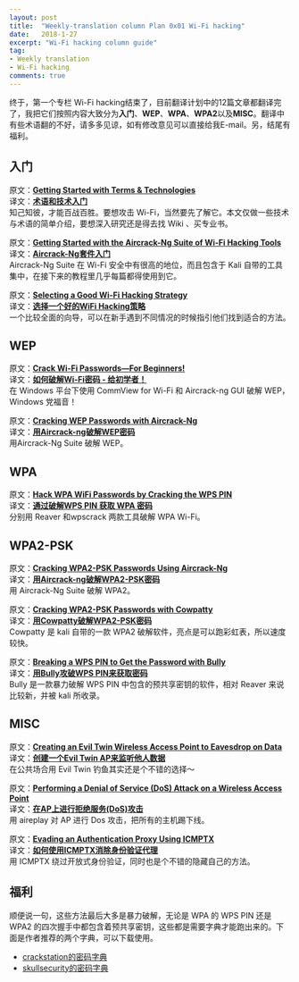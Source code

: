 ```yaml
---
layout: post
title:  "Weekly-translation column Plan 0x01 Wi-Fi hacking"
date:   2018-1-27
excerpt: "Wi-Fi hacking column guide"
tag:
- Weekly translation
- Wi-Fi hacking
comments: true
---
```



终于，第一个专栏 Wi-Fi hacking结束了，目前翻译计划中的12篇文章都翻译完了，我把它们按照内容大致分为**入门**、**WEP**、**WPA**、**WPA2**以及**MISC**。翻译中有些术语翻的不好，请多多见谅，如有修改意见可以直接给我E-mail。另，结尾有福利。

## 入门

原文：[**Getting Started with Terms & Technologies**](https://null-byte.wonderhowto.com/how-to/hack-wi-fi-getting-started-with-terms-technologies-0147659/)  
译文：[**术语和技术入门**](https://aquilao.github.io/Blog/Getting_Started_with_Terms&Technologies/)  
知己知彼，才能百战百胜。要想攻击 Wi-Fi，当然要先了解它。本文仅做一些技术与术语的简单介绍，要想深入研究还是得去找 Wiki 、买专业书。  

原文：[**Getting Started with the Aircrack-Ng Suite of Wi-Fi Hacking Tools**](https://null-byte.wonderhowto.com/how-to/hack-wi-fi-getting-started-with-aircrack-ng-suite-wi-fi-hacking-tools-0147893/)  
译文：[**Aircrack-Ng套件入门**](https://aquilao.github.io/Blog/Getting_Started_with_the_Aircrack-Ng_Suite_of_Wi-Fi_Hacking_Tools/)  
Aircrack-Ng Suite 在 Wi-Fi 安全中有很高的地位，而且包含于 Kali 自带的工具集中，在接下来的教程里几乎每篇都得使用到它。  

原文：[**Selecting a Good Wi-Fi Hacking Strategy**](https://null-byte.wonderhowto.com/how-to/hack-wi-fi-selecting-good-wi-fi-hacking-strategy-0162526/)  
译文：[**选择一个好的WiFi Hacking策略**](https://aquilao.github.io/Blog/Selecting_a_Good_Wi-Fi_Hacking_Strategy/)    
一个比较全面的向导，可以在新手遇到不同情况的时候指引他们找到适合的方法。  


## WEP

原文：[**Crack Wi-Fi Passwords—For Beginners!**](https://mods-n-hacks.gadgethacks.com/how-to/crack-wi-fi-passwords-for-beginners-0139793/)  
译文：[**如何破解Wi-Fi密码 - 给初学者！**](https://aquilao.github.io/Blog/How_To_Crack_Wi-Fi_Passwords-For_Beginners/)  
在 Windows 平台下使用 CommView for Wi-Fi 和 Aircrack-ng GUI 破解 WEP，Windows 党福音！  


原文：[**Cracking WEP Passwords with Aircrack-Ng**](https://null-byte.wonderhowto.com/how-to/hack-wi-fi-cracking-wep-passwords-with-aircrack-ng-0147340/)  
译文：[**用Aircrack-ng破解WEP密码**](https://aquilao.github.io/Blog/cracking_wep_passwords_with_aircrack-ng/)  
用Aircrack-Ng Suite 破解 WEP。


## WPA

原文：[**Hack WPA WiFi Passwords by Cracking the WPS PIN**](https://null-byte.wonderhowto.com/how-to/hack-wpa-wifi-passwords-by-cracking-wps-pin-0132542/)  
译文：[**通过破解WPS PIN 获取 WPA 密码**](https://aquilao.github.io/Blog/Hack_WPA_WiFi_Passwords_by_Cracking_the_WPS_PIN/)  
分别用 Reaver 和wpscrack 两款工具破解 WPA Wi-Fi。


## WPA2-PSK

原文：[**Cracking WPA2-PSK Passwords Using Aircrack-Ng**](https://null-byte.wonderhowto.com/how-to/hack-wi-fi-cracking-wpa2-psk-passwords-using-aircrack-ng-0148366/)  
译文：[**用Aircrack-ng破解WPA2-PSK密码**](https://aquilao.github.io/Blog/Cracking_WPA2_PSK_Passwords_Using_Aircrack-Ng/)  
用 Aircrack-Ng Suite 破解 WPA2。


原文：[**Cracking WPA2-PSK Passwords with Cowpatty**](https://null-byte.wonderhowto.com/how-to/hack-wi-fi-cracking-wpa2-psk-passwords-with-cowpatty-0148423/)  
译文：[**用Cowpatty破解WPA2-PSK密码**](https://aquilao.github.io/Blog/Cracking_WPA2-PSK_Passwords_with_Cowpatty/)  
Cowpatty 是 kali 自带的一款 WPA2 破解软件，亮点是可以跑彩虹表，所以速度较快。  


原文：[**Breaking a WPS PIN to Get the Password with Bully**](https://null-byte.wonderhowto.com/how-to/hack-wi-fi-breaking-wps-pin-get-password-with-bully-0158819/)  
译文：[**用Bully攻破WPS PIN来获取密码**](https://aquilao.github.io/Blog/Breaking_a_WPS_PIN_to_Get_the_Password_with_Bully/)  
Bully 是一款暴力破解 WPS PIN 中包含的预共享密钥的软件，相对 Reaver 来说比较新，并被 kali 所收录。


## MISC

原文：[**Creating an Evil Twin Wireless Access Point to Eavesdrop on Data**](https://null-byte.wonderhowto.com/how-to/hack-wi-fi-creating-evil-twin-wireless-access-point-eavesdrop-data-0147919/)  
译文：[**创建一个Evil Twin AP来监听他人数据**](https://aquilao.github.io/Blog/Creating_an_Evil_Twin_Wireless_Access_Point_to_Eavesdrop_on_Data/)  
在公共场合用 Evil Twin 钓鱼其实还是个不错的选择～


原文：[**Performing a Denial of Service (DoS) Attack on a Wireless Access Point**](https://null-byte.wonderhowto.com/how-to/hack-wi-fi-performing-denial-service-dos-attack-wireless-access-point-0147988/)  
译文：[**在AP上进行拒绝服务(DoS)攻击**](https://aquilao.github.io/Blog/Performing_a_DoS_Attack_on_a_Wireless_AP/)  
用 aireplay 对 AP 进行 Dos 攻击，把所有的主机踢下线。


原文：[**Evading an Authentication Proxy Using ICMPTX**](https://null-byte.wonderhowto.com/how-to/hack-wi-fi-evading-authentication-proxy-using-icmptx-0150347/)  
译文：[**如何使用ICMPTX消除身份验证代理**](https://aquilao.github.io/Blog/Evading_an_Authentication_Proxy_Using_ICMPTX/)  
用 ICMPTX 绕过开放式身份验证，同时也是个不错的隐藏自己的方法。


## 福利

顺便说一句，这些方法最后大多是暴力破解，无论是 WPA 的 WPS PIN 还是 WPA2 的四次握手中都包含着预共享密钥，这些都是需要字典才能跑出来的。下面是作者推荐的两个字典，可以下载使用。  
- [crackstation的密码字典](https://crackstation.net/buy-crackstation-wordlist-password-cracking-dictionary.htm)  
- [skullsecurity的密码字典](https://wiki.skullsecurity.org/Password)  
